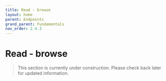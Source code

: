 ```yaml
---
title: Read - browse
layout: home
parent: Endpoints
grand_parent: Fundamentals
nav_order: 2.4.3
---
```


# Read - browse

> This section is currently under construction. Please check back later for updated information.